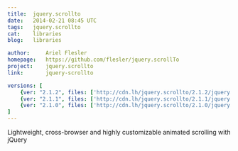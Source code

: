 ```yaml
---
title:	jquery.scrollto
date:	2014-02-21 08:45 UTC
tags:	jquery.scrollto
cat:	libraries
blog:	libraries

author:		Ariel Flesler
homepage:	https://github.com/flesler/jquery.scrollTo
project:	jquery.scrollto
link:		jquery-scrollto

versions: [
	{ver: "2.1.2", files: ['http://cdn.lh/jquery.scrollto/2.1.2/jquery.scrollTo.min.js', 'http://cdn.lh/jquery.scrollto/2.1.2/jquery.scrollTo.js']},
	{ver: "2.1.1", files: ['http://cdn.lh/jquery.scrollto/2.1.1/jquery.scrollTo.min.js', 'http://cdn.lh/jquery.scrollto/2.1.1/jquery.scrollTo.js']},
	{ver: "2.1.0", files: ['http://cdn.lh/jquery.scrollto/2.1.0/jquery.scrollTo.min.js', 'http://cdn.lh/jquery.scrollto/2.1.0/jquery.scrollTo.js']}
]
---
```


Lightweight, cross-browser and highly customizable animated scrolling with jQuery